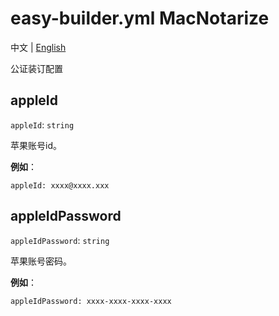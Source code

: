 # easy-builder.yml MacNotarize
中文 | [English](../../en/mac/notarize.md)

公证装订配置

## appleId
`appleId`: `string`

苹果账号id。

**例如**：
```
appleId: xxxx@xxxx.xxx
```

## appleIdPassword
`appleIdPassword`: `string`

苹果账号密码。

**例如**：
```
appleIdPassword: xxxx-xxxx-xxxx-xxxx
```